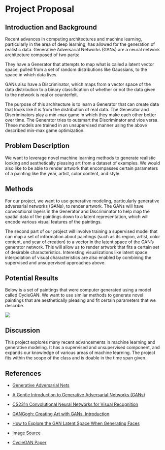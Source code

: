 # Project Proposal

## Introduction and Background

Recent advances in computing architectures and machine learning, particularly in the area of deep learning, has allowed for the generation of realistic data. Generative Adversarial Networks (GANs) are a neural network architecture composed of two parts:

They have a Generator that attempts to map what is called a latent vector space, pulled from a set of random distributions like Gaussians, to the space in which data lives.

GANs also have a Discriminator, which maps from a vector space of the data distribution to a binary classification of whether or not the data given to the network is real or counterfeit.

The purpose of this architecture is to learn a Generator that can create data that looks like it is from the distribution of real data. The Generator and Discriminators play a min-max game in which they make each other better over time. The Generator tries to outsmart the Discriminator and vice versa. These models are trained in an unsupervised manner using the above described min-max game optimization.


## Problem Description

We want to leverage novel machine learning methods to generate realistic looking and aesthetically pleasing art from a dataset of examples. We would also like to be able to render artwork that encompasses certain parameters of a painting like the year, artist, color content, and style. 

## Methods

For our project, we want to use generative modeling, particularly generative adversarial networks (GANs), to render artwork. The GANs will have convolutional layers in the Generator and Discriminator to help map the spatial data of the paintings down to a latent representation, which will encode various visual features of the paintings.

The second part of our project will involve training a supervised model that can map a set of information about paintings (such as its region, artist, color content, and year of creation) to a vector in the latent space of the GAN’s generator network. This will allow us to render artwork that fits a certain set of desirable characteristics. Interesting visualizations like latent space interpolation of visual characteristics are also enabled by combining the supervised and unsupervised approaches above.

## Potential Results

Below is a set of paintings that were computer generated using a model called CycleGAN. We want to use similar methods to generate novel paintings that are aesthetically pleasing and fit certain parameters that we describe.

![](https://miro.medium.com/max/875/1*CX690BeurSxHFJPSiGW1ow.png)

## Discussion

This project explores many recent advancements in machine learning and generative modeling. It has a supervised and unsupervised component, and expands our knowledge of various areas of machine learning. The project fits within the scope of the class and is doable in the time span given. 


## References

- [Generative Adversarial Nets](https://papers.nips.cc/paper/5423-generative-adversarial-nets.pdf)
- [A Gentle Introduction to Generative Adversarial Networks (GANs)](https://machinelearningmastery.com/what-are-generative-adversarial-networks-gans/)

- [CS231n Convolutional Neural Networks for Visual Recognition](https://cs231n.github.io/convolutional-networks/)

- [GANGogh: Creating Art with GANs. Introduction](https://towardsdatascience.com/gangogh-creating-art-with-gans-8d087d8f74a1)


- [How to Explore the GAN Latent Space When Generating Faces](https://machinelearningmastery.com/how-to-interpolate-and-perform-vector-arithmetic-with-faces-using-a-generative-adversarial-network/)

- [Image Source](https://towardsdatascience.com/cyclegans-to-create-computer-generated-art-161082601709)

- [CycleGAN Paper](https://arxiv.org/abs/1703.10593)
